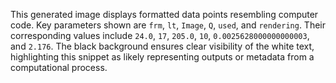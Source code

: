 This generated image displays formatted data points resembling computer code. Key parameters shown are `frm`, `lt`, `Image`, `Q`, `used`, and `rendering`. Their corresponding values include `24.0`, `17`, `205.0`, `10`, `0.0025628000000000003`, and `2.176`. The black background ensures clear visibility of the white text, highlighting this snippet as likely representing outputs or metadata from a computational process.